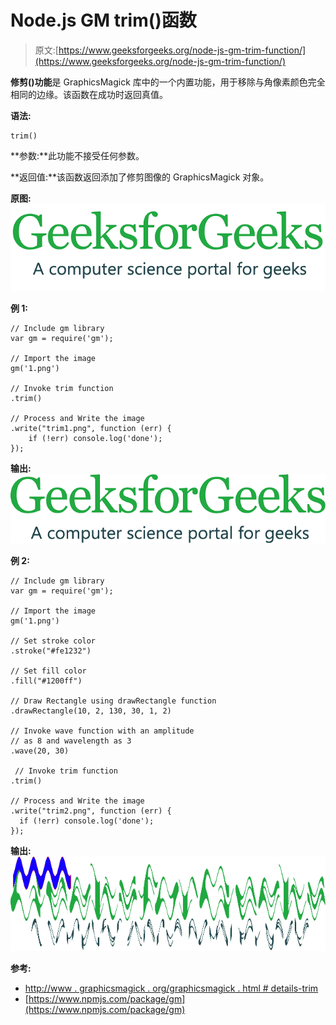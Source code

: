 # Node.js GM trim()函数

> 原文:[https://www.geeksforgeeks.org/node-js-gm-trim-function/](https://www.geeksforgeeks.org/node-js-gm-trim-function/)

**修剪()功能**是 GraphicsMagick 库中的一个内置功能，用于移除与角像素颜色完全相同的边缘。该函数在成功时返回真值。

**语法:**

```
trim()
```

**参数:**此功能不接受任何参数。

**返回值:**该函数返回添加了修剪图像的 GraphicsMagick 对象。

**原图:**
![](img/3a7f2a0c7a1b7410f45c9428c4fda2ad.png)

**例 1:**

```
// Include gm library
var gm = require('gm');

// Import the image
gm('1.png')

// Invoke trim function 
.trim()

// Process and Write the image
.write("trim1.png", function (err) {
    if (!err) console.log('done');
});
```

**输出:**
![](img/477902d3f8ebb5cbbe2357e43b860db3.png)

**例 2:**

```
// Include gm library
var gm = require('gm');

// Import the image
gm('1.png')

// Set stroke color
.stroke("#fe1232")

// Set fill color
.fill("#1200ff")

// Draw Rectangle using drawRectangle function
.drawRectangle(10, 2, 130, 30, 1, 2)

// Invoke wave function with an amplitude
// as 8 and wavelength as 3
.wave(20, 30)

 // Invoke trim function 
.trim()

// Process and Write the image
.write("trim2.png", function (err) {
  if (!err) console.log('done');
});
```

**输出:**
![](img/08af145327c43e1c73d65f30400e64ea.png)

**参考:**

*   [http://www . graphicsmagick . org/graphicsmagick . html # details-trim](http://www.graphicsmagick.org/GraphicsMagick.html#details-trim)
*   [https://www.npmjs.com/package/gm](https://www.npmjs.com/package/gm)